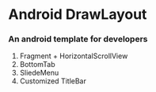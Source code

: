 # Android DrawLayout 

###   An android template for developers

1. Fragment + HorizontalScrollView 
2. BottomTab
3. SliedeMenu
4. Customized TitleBar
